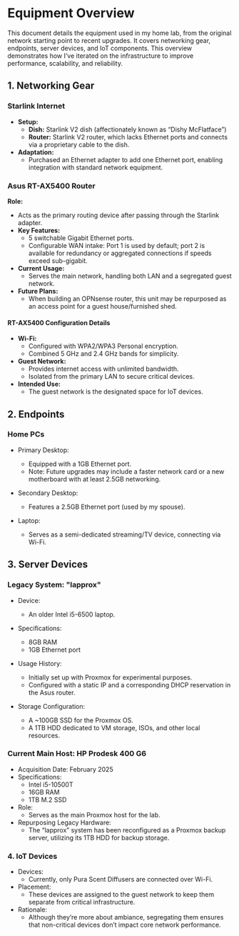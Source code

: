 # Equipment Overview

This document details the equipment used in my home lab, from the original network starting point to recent upgrades. It covers networking gear, endpoints, server devices, and IoT components. This overview demonstrates how I’ve iterated on the infrastructure to improve performance, scalability, and reliability.

## 1. Networking Gear

### Starlink Internet

- **Setup:**
  - **Dish:** Starlink V2 dish (affectionately known as “Dishy McFlatface”)
  - **Router:** Starlink V2 router, which lacks Ethernet ports and connects via a proprietary cable to the dish.
- **Adaptation:**
  - Purchased an Ethernet adapter to add one Ethernet port, enabling integration with standard network equipment.

### Asus RT-AX5400 Router
 **Role:**
  - Acts as the primary routing device after passing through the Starlink adapter.
- **Key Features:**
  - 5 switchable Gigabit Ethernet ports.
  - Configurable WAN intake: Port 1 is used by default; port 2 is available for redundancy or aggregated connections if speeds exceed sub-gigabit.
- **Current Usage:**
  - Serves the main network, handling both LAN and a segregated guest network.
- **Future Plans:**
  - When building an OPNsense router, this unit may be repurposed as an access point for a guest house/furnished shed.

#### RT-AX5400 Configuration Details
- **Wi-Fi:**
  - Configured with WPA2/WPA3 Personal encryption.
  - Combined 5 GHz and 2.4 GHz bands for simplicity.
- **Guest Network:**
  - Provides internet access with unlimited bandwidth.
  - Isolated from the primary LAN to secure critical devices.
- **Intended Use:**
  - The guest network is the designated space for IoT devices.

## 2. Endpoints

### Home PCs
- Primary Desktop:
  - Equipped with a 1GB Ethernet port.
  - Note: Future upgrades may include a faster network card or a new motherboard with at least 2.5GB networking.

- Secondary Desktop:
  - Features a 2.5GB Ethernet port (used by my spouse).

- Laptop:
  - Serves as a semi-dedicated streaming/TV device, connecting via Wi-Fi.

## 3. Server Devices

### Legacy System: "lapprox"

- Device:
  - An older Intel i5-6500 laptop.

- Specifications:
  - 8GB RAM
  - 1GB Ethernet port

- Usage History:
  - Initially set up with Proxmox for experimental purposes.
  - Configured with a static IP and a corresponding DHCP reservation in the Asus router.

- Storage Configuration:
  - A ~100GB SSD for the Proxmox OS.
  - A 1TB HDD dedicated to VM storage, ISOs, and other local resources.

### Current Main Host: HP Prodesk 400 G6

- Acquisition Date: February 2025
- Specifications:
  - Intel i5-10500T
  - 16GB RAM
  - 1TB M.2 SSD
- Role:
  - Serves as the main Proxmox host for the lab.
- Repurposing Legacy Hardware:
  - The “lapprox” system has been reconfigured as a Proxmox backup server, utilizing its 1TB HDD for backup storage.

### 4. IoT Devices
- Devices:
  - Currently, only Pura Scent Diffusers are connected over Wi-Fi.
- Placement:
  - These devices are assigned to the guest network to keep them separate from critical infrastructure.
- Rationale:
  - Although they’re more about ambiance, segregating them ensures that non-critical devices don’t impact core network performance.